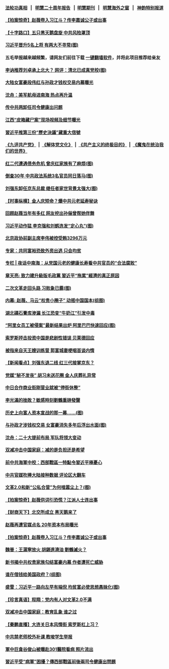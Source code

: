 #### [法轮功真相](https://github.com/gfw-breaker/truth/blob/master/README.md?t=0) &nbsp;&nbsp;|&nbsp;&nbsp; [明慧二十周年报告](https://github.com/gfw-breaker/mh-reports/blob/master/README.md?t=0) &nbsp;&nbsp;|&nbsp;&nbsp;[明慧期刊](https://github.com/gfw-breaker/mh-qikan) &nbsp;&nbsp;|&nbsp;&nbsp; [明慧海外之窗](https://github.com/gfw-breaker/mh-news/blob/master/README.md?t=0) &nbsp;&nbsp;|&nbsp;&nbsp; [神韵特别报道](https://github.com/gfw-breaker/mh-news/blob/master/shenyun.md?t=0)
#### [ 【拍案惊奇】赵薇卷入习江斗？传李嘉诚公子或出事](https://github.com/gfw-breaker/banned-news3/blob/master/pages/nsc413/n13217017.md)
#### [ 【十字路口】五只黑天鹅盘旋 中共风险罩顶](https://github.com/gfw-breaker/banned-news3/blob/master/pages/nf4514/n13216994.md)
#### [ 习近平晋升5名上将 有两大不寻常(图)](https://github.com/gfw-breaker/banned-news3/blob/master/pages/p2/983038.md)
#### 五毛举报越来越频繁，请网友们前往下载 [一键翻墙软件](https://github.com/gfw-breaker/ssr-accounts)，并将此项目推荐给亲友
#### [ 李讷推荐刘卓承上北大？ 网评：清北已成真党校(图)](https://github.com/gfw-breaker/banned-news3/blob/master/pages/p1/983071.md)
#### [ 大陆女富豪段伟红与孙政才钱权交易内幕曝光](https://github.com/gfw-breaker/banned-news3/blob/master/pages/nsc413/n13218385.md)
#### [ 沈舟：美军航母进南海 热点再升温](https://github.com/gfw-breaker/banned-news3/blob/master/pages/nf4514/n13217628.md)
#### [ 传中共两卸任司令健康出问题](https://github.com/gfw-breaker/banned-news3/blob/master/pages/nsc413/n13218296.md)
#### [ 江西“皮箱藏尸案”现场视频及细节曝光](https://github.com/gfw-breaker/banned-news3/blob/master/pages/nsc413/n13218908.md)
#### [ 習近平推第三份“歷史決議”藏重大信號](https://github.com/gfw-breaker/banned-news3/blob/master/pages/soh5/542858.md)
#### [《九评共产党》](https://github.com/begood0513/9ping.md/blob/master/README.md) &nbsp;|&nbsp; [《解体党文化》](../../../../jtdwh.md/blob/master/README.md)  &nbsp;|&nbsp; [《共产主义的终极目的》](../../../../gczydzjmd.md/blob/master/README.md) &nbsp;|&nbsp; [《魔鬼在统治我们的世界》](../../../../mgztzwmdsj.md/blob/master/README.md) 
#### [ 红二代遭遇债务危机 曾庆红家族有了麻烦(图)](https://github.com/gfw-breaker/banned-news3/blob/master/pages/p5/983099.md)
#### [ 倒查30年 中共政法系统3名官员同日落马(图)](https://github.com/gfw-breaker/banned-news3/blob/master/pages/p2/983130.md)
#### [ 刘强东卸任京东总裁 继任者家世背景太强大(图)](https://github.com/gfw-breaker/banned-news3/blob/master/pages/p2/983061.md)
#### [ 【时事纵横】金人庆短命？爆中共元老延寿秘诀](https://github.com/gfw-breaker/banned-news3/blob/master/pages/nsc413/n13217934.md)
#### [ 回顾赵薇当年有多红 网友挖出孙俪曾帮她伴舞](https://github.com/gfw-breaker/banned-news3/blob/master/pages/nsc413/n13217860.md)
#### [ 习近平动作猛 李克强和刘鹤连发“定心丸”(图)](https://github.com/gfw-breaker/banned-news3/blob/master/pages/p5/983065.md)
#### [ 北京政协前副主席李伟被控受贿3296万元](https://github.com/gfw-breaker/banned-news3/blob/master/pages/nsc413/n13218099.md)
#### [ 专家：共同富裕恐致外资出逃 只会均贫](https://github.com/gfw-breaker/banned-news3/blob/master/pages/nf4514/n13216235.md)
#### [ 专栏 | 夜话中南海：从党国元老的健康长寿看中共官员的“合法腐败”](https://github.com/gfw-breaker/banned-news3/blob/master/pages/yehuazhongnanhai/gx-09062021152355.md)
#### [ 章天亮: 致力建升級版毛政黨 習近平“拖累”經濟的真正原因](https://github.com/gfw-breaker/banned-news3/blob/master/pages/soh5/542684.md)
#### [ 二次文革走回头路 习败象已露(图)](https://github.com/gfw-breaker/banned-news3/blob/master/pages/p4/983079.md)
#### [ 内幕: 赵薇、马云“权贵小圈子” 动摇中国国本(组图)](https://github.com/gfw-breaker/banned-news3/blob/master/pages/p2/982968.md)
#### [ 湖北磷石膏库渗漏 长江恐变“牛奶江”引发中毒](https://github.com/gfw-breaker/banned-news3/blob/master/pages/p1/983151.md)
#### [ “阿里女员工被侵案”最新结果出炉 阿里巴巴快速回应(图)](https://github.com/gfw-breaker/banned-news3/blob/master/pages/p1/983045.md)
#### [ 索罗斯抨击投资中国是悲剧性错误 贝莱德回应](https://github.com/gfw-breaker/banned-news3/blob/master/pages/nsc413/n13218071.md)
#### [ 被指来自天王嫂训练营 郭富城妻哽咽首谈内情](https://github.com/gfw-breaker/banned-news3/blob/master/pages/nsc413/n13218036.md)
#### [ 【新闻看点】刘强东退二线 红三代接掌京东？](https://github.com/gfw-breaker/banned-news3/blob/master/pages/nsc413/n13217800.md)
#### [ 党媒“秘不发丧” 胡习未送花圈 金人庆葬礼异常](https://github.com/gfw-breaker/banned-news3/blob/master/pages/prog1138/a103210983.md)
#### [ 中日合作商业街刚营业就被“停街休整”](https://github.com/gfw-breaker/banned-news3/blob/master/pages/nsc413/n13215638.md)
#### [ 李光滿的挫敗？敏感時刻劉鶴重磅發聲](https://github.com/gfw-breaker/banned-news3/blob/master/pages/soh5/542822.md)
#### [ 历史上向富人资本宣战的那一幕……(图)](https://github.com/gfw-breaker/banned-news3/blob/master/pages/p5/983108.md)
#### [ 与孙政才涉钱权交易 女富豪消失多年后浮出水面(图)](https://github.com/gfw-breaker/banned-news3/blob/master/pages/p2/983127.md)
#### [ 沈舟：二十大提前布局 军队将领大变动](https://github.com/gfw-breaker/banned-news3/blob/master/pages/nf4514/n13215036.md)
#### [ 双减冲击中国家庭：减的是负担还是希望](https://github.com/gfw-breaker/banned-news3/blob/master/pages/nf4514/n13213551.md)
#### [ 前中共海軍中校：西部戰區一特點令習近平極憂心](https://github.com/gfw-breaker/banned-news3/blob/master/pages/soh5/542753.md)
#### [ 中共官媒吹捧大陆接种数据 评论区大翻车](https://github.com/gfw-breaker/banned-news3/blob/master/pages/prog204/a103210247.md)
#### [ 文革2.0和新“公私合营”为何喧嚣尘上？(图)](https://github.com/gfw-breaker/banned-news3/blob/master/pages/p5/982999.md)
#### [ 【拍案惊奇】赵薇供词引恐慌？江派人士连出事](https://github.com/gfw-breaker/banned-news3/blob/master/pages/nsc413/n13219373.md)
#### [ 【财商天下】北交所成立 黑天鹅来了](https://github.com/gfw-breaker/banned-news3/blob/master/pages/nsc413/n13217782.md)
#### [ 赵薇再遭官媒点名 20年资本布局曝光](https://github.com/gfw-breaker/banned-news3/blob/master/pages/nsc413/n13216420.md)
#### [ 【拍案惊奇】赵薇卷入习江斗？传李嘉诚公子或出事](https://github.com/gfw-breaker/banned-news3/blob/master/pages/nsc412/n13217017.md)
#### [ 魏晉：王滬寧放火 胡錫進澆油 劉鶴滅火？](https://github.com/gfw-breaker/banned-news3/blob/master/pages/soh5/542759.md)
#### [ 新书揭中共权贵家族勾结富豪内幕 作者遭死亡威胁](https://github.com/gfw-breaker/banned-news3/blob/master/pages/prog1138/a103210225.md)
#### [ 谁在借钱给美国政府？(组图)](https://github.com/gfw-breaker/banned-news3/blob/master/pages/p5/983112.md)
#### [ 盛雪：习近平一路向左早有端倪 均贫富必使思想愚昧化(图)](https://github.com/gfw-breaker/banned-news3/blob/master/pages/p1/983008.md)
#### [ 【珍言真语】程翔：党内有人对文革2.0不满](https://github.com/gfw-breaker/banned-news3/blob/master/pages/nsc413/n13216678.md)
#### [ 双减冲击中国家庭：教育乱象 谁之过](https://github.com/gfw-breaker/banned-news3/blob/master/pages/nsc413/n13213741.md)
#### [ 【秦鹏直播】大连关日本风情街 索罗斯杠上习？](https://github.com/gfw-breaker/banned-news3/blob/master/pages/nsc412/n13217960.md)
#### [ 中共禁老师校外补课 教唆学生举报](https://github.com/gfw-breaker/banned-news3/blob/master/pages/nf4514/n13217362.md)
#### [ 軍中巨貪谷俊山被曝赴301醫院看病 照片流出](https://github.com/gfw-breaker/banned-news3/blob/master/pages/soh5/542954.md)
#### [ 習近平受“病軍”困擾？傳西部戰區前後兩司令健康出問題](https://github.com/gfw-breaker/banned-news3/blob/master/pages/soh5/542897.md)
